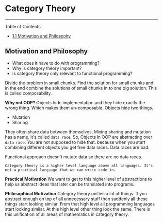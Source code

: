 # Category Theory

---

Table of Contents

- [1.1 Motivation and Philosophy](#motivation-and-philosophy)

## Motivation and Philosophy

- What does it have to do with programming?
- Why is category theory important?
- Is category theory only relevant to functional programming?

Divide the problem in small chunks. Find the solution for small chunks and in the end combine the solutions of small chunks in to one big solution. This is called composability.

**Why not OOP?**
Objects hide implementation and they hide exactly the wrong thing. Which makes them un-composable.
Objects hide two things.

- Mutation
- Sharing

They often share data between themselves. Mixing sharing and mutation has a name, it's called `data race`.
So, Objects in OOP are abstracting over `data race`. You are not supposed to hide that. because when you start combining different objects you get free data races. Data races are bad.

Functional approach doesn't mutate data so there are no data races.

`Category theory is a higher level language above all languages. It's not a practical language that we can write code in.`

**Practical Motivation**
We want to get to this higher level of abstractions to help us abstract ideas that later can be translated into programs.

**Philosophical Motivation**
Category theory unifies a lot of things. If you abstract enough on top of all unnecessary stuff then suddenly all these things start looking similar. From that high level all programming languages start looking similar.
At this high level other thing look the same. There is this unification of all areas of mathematics in category theory.
